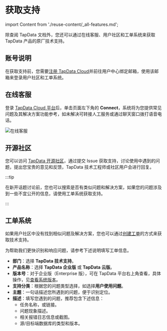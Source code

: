 # 获取支持
import Content from './reuse-content/_all-features.md';

<Content />

除查阅 TapData 文档外，您还可以通过在线客服、用户社区和工单系统来获取 TapData 产品的原厂技术支持。



## 账号说明

在获取支持前，您需要[注册 TapData Cloud](https://auth.tapdata.net/)并前往用户中心绑定邮箱，使用该邮箱来登录用户社区和工单系统。


## 在线客服

登录 [TapData Cloud 平台](https://cloud.tapdata.net/console/v3/)后，单击页面左下角的 **Connect**，系统将为您提供常见问题及其解决方案功能参考，如未解决可转接人工服务或通过聊天窗口拨打语音电话。

![在线客服](../images/online_chat_support.png)



## 开源社区

您可以访问 [TapData 开源社区](https://github.com/tapdata/tapdata)，通过提交 Issue 获取支持，讨论使用中遇到的问题，提出您宝贵的意见和反馈，TapData 技术工程师或社区用户会进行回复。

:::tip

在新开话题讨论前，您也可以搜索是否有类似问题和解决方案，如果您的问题涉及到一些不宜公开的信息，请使用工单系统获取支持。

:::



## 工单系统

如果用户社区中没有找到相似问题及解决方案，您也可以通过[创建工单](https://tapdata.zohodesk.com.cn/portal/zh/newticket)的方式来获取技术支持。

为帮助我们更快识别和响应问题，请参考下述说明填写工单信息。

* **部门**：选择 **TapData 技术支持**。
* **产品名称**：选择 **TapData 企业版** 或 **TapData 云版**。
* **版本号**：对于企业版（Enterprise 版），可在 TapData 平台右上角查看，具体操作，见[查看系统版本](../user-guide/other-settings/check-version.md)。
* **支持分类**：根据您的问题类型选择，如选择**用户使用问题**。
* **主题**：一句话描述您所遇到的问题，便于识别定位。
* **描述**：填写您遇到的问题，推荐包含下述信息：
  * 任务名称，或链接。
  * 问题现象描述。
  * 相关报错日志信息或截图。
  * 源/目标端数据库的类型和版本。
